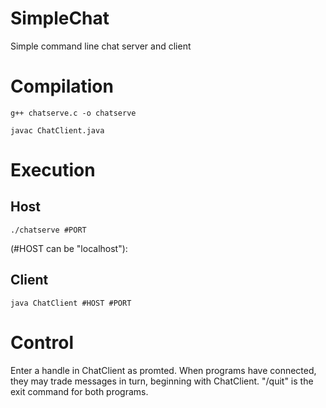 # SimpleChat

Simple command line chat server and client

# Compilation 

`g++ chatserve.c -o chatserve`

`javac ChatClient.java `

# Execution

## Host

`./chatserve #PORT`

(#HOST can be "localhost"):

## Client 

`java ChatClient #HOST #PORT`

# Control

Enter a handle in ChatClient as promted.
When programs have connected, they may trade messages in turn, beginning with ChatClient.
"/quit" is the exit command for both programs.
